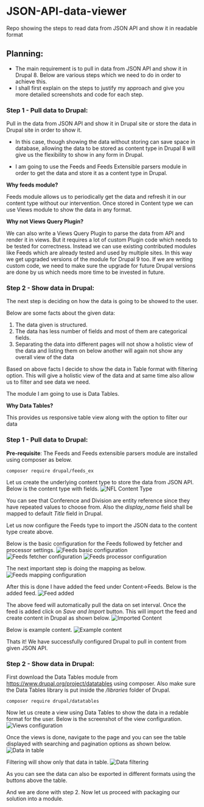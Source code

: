 # JSON-API-data-viewer
Repo showing the steps to read data from JSON API and show it in readable format

## Planning:
* The main requirement is to pull in data from JSON API and show it in Drupal 8. Below are various steps which we need to do in order to achieve this.
* I shall first explain on the steps to justify my approach and give you more detailed screenshots and code for each step.

### Step 1 - Pull data to Drupal:  
Pull in the data from JSON API and show it in Drupal site or store the data in Drupal site in order to show it. 

* In this case, though showing the data without storing can save space in database, allowing the data to be stored as content type in Drupal 8 will give us the flexibility to show in any form in Drupal.

* I am going to use the Feeds and Feeds Extensible parsers module in order to get the data and store it as a content type in Drupal.

**Why feeds module?**

Feeds module allows us to periodically get the data and refresh it in our content type without our intervention. Once stored in Content type we can use Views module to show the data in any format. 

**Why not Views Query Plugin?**

We can also write a Views Query Plugin to parse the data from API and render it in views. But it requires a lot of custom Plugin code which needs to be tested for correctness. Instead we can use existing contributed modules like Feeds which are already tested and used by multiple sites. In this way we get upgraded versions of the module for Drupal 9 too. If we are writing custom code, we need to make sure the upgrade for future Drupal 
versions are done by us which needs more time to be invested in future.

### Step 2 - Show data in Drupal: 
The next step is deciding on how the data is going to be showed to the user.

Below are some facts about the given data:
1. The data given is structured.
2. The data has less number of fields and most of them are categorical fields.
3. Separating the data into different pages will not show a holistic view of the data and listing them on below another will again not show any overall view of the data

Based on above facts I decide to show the data in Table format with filtering option. This will give a holistic view of the data and at same time also allow us to filter and see data we need.

The module I am going to use is Data Tables.

**Why Data Tables?**

This provides us responsive table view along with the option to filter our data

### Step 1 - Pull data to Drupal:

**Pre-requisite**: The Feeds and Feeds extensible parsers module are installed using composer as below.

`composer require drupal/feeds_ex`

Let us create the underlying content type to store the data from JSON API. Below is the content type with fields.
![NFL Content Type](images/NFL_Content_type_fields.png)

You can see that Conference and Division are entity reference since they have repeated values to choose from. Also the *display_name* field shall be mapped to default *Title* field in Drupal.

Let us now configure the Feeds type to import the JSON data to the content type create above.

Below is the basic configuration for the Feeds followed by fetcher and processor settings.
![Feeds basic configuration](images/Feeds_basic_config.png)
![Feeds fetcher configuration](images/Feeds_fetcher_setting.png)
![Feeds processor configuration](images/Feeds_processor_setting.png)

The next important step is doing the mapping as below.
![Feeds mapping configuration](images/Feeds_mapping.png)

After this is done I have added the feed under Content->Feeds. Below is the added feed.
![Feed added](images/Added_feed.png)

The above feed will automatically pull the data on set interval. Once the feed is added click on *Save and Import* button. This will import the feed and create content in Drupal as shown below.
![Imported Content](images/Content_imported.png)

Below is example content.
![Example content](images/Example_content.png)

Thats it! We have successfully configured Drupal to pull in content from given JSON API.

### Step 2 - Show data in Drupal: 
First download the Data Tables module from https://www.drupal.org/project/datatables using composer. Also make sure the Data Tables library is put inside the */libraries* folder of Drupal.

`composer require drupal/datatables`

Now let us create a view using Data Tables to show the data in a redable format for the user. Below is the screenshot of the view configuration.
![Views configuration](images/view_config.png)

Once the views is done, navigate to the page and you can see the table displayed with searching and pagination options as shown below.
![Data in table](images/NFL_teams_shown.png)

Filtering will show only that data in table.
![Data filtering](images/Data_filtering.png)

As you can see the data can also be exported in different formats using the buttons above the table.

And we are done with step 2. Now let us proceed with packaging our solution into a module.